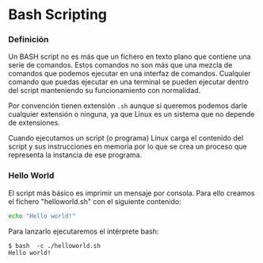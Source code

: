 # Bash Scripting

### Definición

Un BASH script no es más que un fichero en texto plano que contiene una serie de comandos. Estos comandos no son más que una mezcla de comandos que podemos ejecutar en una interfaz de comandos. Cualquier comando que puedas ejecutar en una terminal se pueden ejecutar dentro del script manteniendo su funcionamiento con normalidad.

Por convención tienen extensión `.sh` aunque si queremos podemos darle cualquier extensión o ninguna, ya que Linux es un sistema que no depende de extensiones.

Cuando ejecutamos un script (o programa) Linux carga el contenido del script y sus instrucciones en memoria por lo que se crea un proceso que representa la instancia de ese programa.

### Hello World

El script más básico es imprimir un mensaje por consola. Para ello creamos el fichero "helloworld.sh" con el siguiente contenido:

```bash
echo "Hello world!"
```

Para lanzarlo ejecutaremos el intérprete bash:

```shell
$ bash  -c ./helloworld.sh
Hello world!
```
